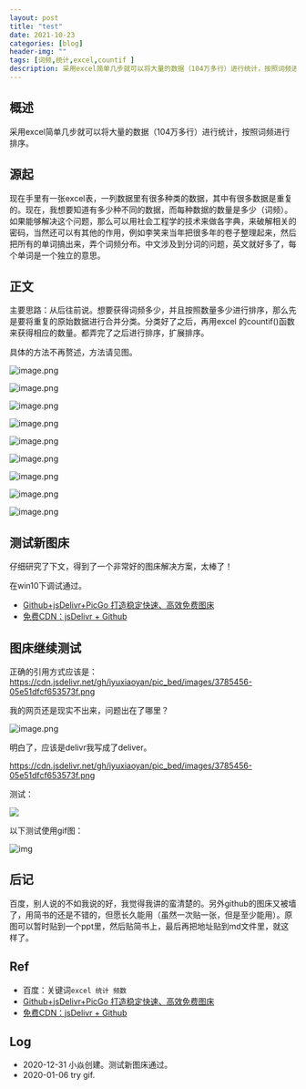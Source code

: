 ```yaml
---
layout: post
title: "test"
date: 2021-10-23
categories: [blog]
header-img: ""
tags: [词频,统计,excel,countif ]
description: 采用excel简单几步就可以将大量的数据（104万多行）进行统计，按照词频进行排序。
---
```


## 概述

采用excel简单几步就可以将大量的数据（104万多行）进行统计，按照词频进行排序。

## 源起

现在手里有一张excel表，一列数据里有很多种类的数据，其中有很多数据是重复的。现在，我想要知道有多少种不同的数据，而每种数据的数量是多少（词频）。如果能够解决这个问题，那么可以用社会工程学的技术来做各字典，来破解相关的密码，当然还可以有其他的作用，例如李笑来当年把很多年的卷子整理起来，然后把所有的单词搞出来，弄个词频分布。中文涉及到分词的问题，英文就好多了，每个单词是一个独立的意思。

## 正文

主要思路：从后往前说。想要获得词频多少，并且按照数量多少进行排序，那么先是要将重复的原始数据进行合并分类。分类好了之后，再用excel 的countif()函数来获得相应的数量。都弄完了之后进行排序，扩展排序。

具体的方法不再赘述，方法请见图。

![image.png](https://cdn.jsdelivr.net/gh/iyuxiaoyan/pic_bed/images/3785456-abcd0e51ec377467.png)

![image.png](https://cdn.jsdelivr.net/gh/iyuxiaoyan/pic_bed/images/3785456-55d0c74fd34e5607.png)

![image.png](https://cdn.jsdelivr.net/gh/iyuxiaoyan/pic_bed/images/3785456-93b79e2cfd447698.png)

![image.png](https://cdn.jsdelivr.net/gh/iyuxiaoyan/pic_bed/images/3785456-b38ca47b4896ed7d.png)

![image.png](https://cdn.jsdelivr.net/gh/iyuxiaoyan/pic_bed/images/3785456-05e51dfcf653573f.png)

![image.png](https://cdn.jsdelivr.net/gh/iyuxiaoyan/pic_bed/images/3785456-abdb39f8871af0a6.png)

![image.png](https://cdn.jsdelivr.net/gh/iyuxiaoyan/pic_bed/images/3785456-50a1122bc187ba69.png)

![image.png](https://cdn.jsdelivr.net/gh/iyuxiaoyan/pic_bed/images/3785456-38442c11e68ccc4f.png)

![image.png](https://cdn.jsdelivr.net/gh/iyuxiaoyan/pic_bed/images/3785456-9a23c577bbb3279d.png)

## 测试新图床

仔细研究了下文，得到了一个非常好的图床解决方案，太棒了！

在win10下调试通过。

-   [Github+jsDelivr+PicGo 打造稳定快速、高效免费图床](https://www.itrhx.com/2019/08/01/A27-image-hosting/)
-   [免费CDN：jsDelivr + Github](https://www.itrhx.com/2019/02/10/A18-free-cdn/)

## 图床继续测试

正确的引用方式应该是：https://cdn.jsdelivr.net/gh/iyuxiaoyan/pic_bed/images/3785456-05e51dfcf653573f.png

我的网页还是现实不出来，问题出在了哪里？

![image.png](https://cdn.jsdeliver.net/gh/iyuxiaoyan/pic_bed/images/3785456-05e51dfcf653573f.png)

明白了，应该是delivr我写成了deliver。

https://cdn.jsdelivr.net/gh/iyuxiaoyan/pic_bed/images/3785456-05e51dfcf653573f.png

测试：

![](https://cdn.jsdelivr.net/gh/iyuxiaoyan/pic_bed/images/3785456-05e51dfcf653573f.png)

以下测试使用gif图：

![img](https://cdn.jsdelivr.net/gh/iyuxiaoyan/pic_bed/images/20210106150357.gif)

## 后记

百度，别人说的不如我说的好，我觉得我讲的蛮清楚的。另外github的图床又被墙了，用简书的还是不错的，但愿长久能用（虽然一次贴一张，但是至少能用）。原图可以暂时贴到一个ppt里，然后贴简书上，最后再把地址贴到md文件里，就这样了。

## Ref

- 百度：关键词`excel 统计 频数`
- [Github+jsDelivr+PicGo 打造稳定快速、高效免费图床](https://www.itrhx.com/2019/08/01/A27-image-hosting/)
- [免费CDN：jsDelivr + Github](https://www.itrhx.com/2019/02/10/A18-free-cdn/)

## Log

- 2020-12-31 小焱创建。测试新图床通过。
- 2020-01-06  try gif.